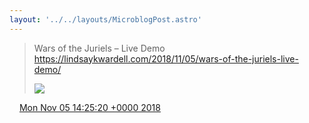 ```yaml
---
layout: '../../layouts/MicroblogPost.astro'
---
```


> Wars of the Juriels – Live Demo https://lindsaykwardell.com/2018/11/05/wars-of-the-juriels-live-demo/ 
> 
> ![](/media/1059451601147125760-DrPtndFUcAAaHHW.jpg)

<img src="/media/tweet.ico" width="12" /> [Mon Nov 05 14:25:20 +0000 2018](https://twitter.com/lindsaykwardell/status/1059451601147125760)